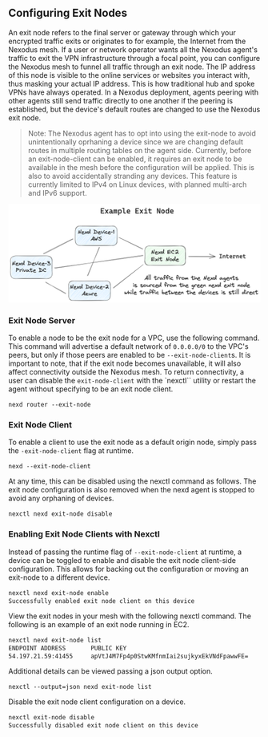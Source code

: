 ## Configuring Exit Nodes

An exit node refers to the final server or gateway through which your encrypted traffic exits or originates to for example, the Internet from the Nexodus mesh. If a user or network operator wants all the Nexodus agent's traffic to exit the VPN infrastructure through a focal point, you can configure the Nexodus mesh to funnel all traffic through an exit node. The IP address of this node is visible to the online services or websites you interact with, thus masking your actual IP address. This is how traditional hub and spoke VPNs have always operated. In a Nexodus deployment, agents peering with other agents still send traffic directly to one another if the peering is established, but the device's default routes are changed to use the Nexodus exit node.

> Note:
> The Nexodus agent has to opt into using the exit-node to avoid unintentionally oprhaning a device since we are changing default routes in multiple routing tables on the agent side. Currently, before an exit-node-client can be enabled, it requires an exit node to be available in the mesh before the configuration will be applied. This is also to avoid accidentally stranding any devices.
> This feature is currently limited to IPv4 on Linux devices, with planned multi-arch and IPv6 support.

![no-alt-text](../images/exit-node-example-1.png)

### Exit Node Server

To enable a node to be the exit node for a VPC, use the following command. This command will advertise a default network of `0.0.0.0/0` to the VPC's peers, but only if those peers are enabled to be `--exit-node-client`s. It is important to note, that if the exit node becomes unavailable, it will also affect connectivity outside the Nexodus mesh. To return connectivity, a user can disable the `exit-node-client` with the `nexctl`` utility or restart the agent without specifying to be an exit node client.

```text
nexd router --exit-node
```

### Exit Node Client

To enable a client to use the exit node as a default origin node, simply pass the `-exit-node-client` flag at runtime.

```text
nexd --exit-node-client
```

At any time, this can be disabled using the nexctl command as follows. The exit node configuration is also removed when the nexd agent is stopped to avoid any orphaning of devices.

```text
nexctl nexd exit-node disable
```

### Enabling Exit Node Clients with Nexctl

Instead of passing the runtime flag of `--exit-node-client` at runtime, a device can be toggled to enable and disable the exit node client-side configuration. This allows for backing out the configuration or moving an exit-node to a different device.

```text
nexctl nexd exit-node enable
Successfully enabled exit node client on this device
```

View the exit nodes in your mesh with the following nexctl command. The following is an example of an exit node running in EC2.

```text
nexctl nexd exit-node list
ENDPOINT ADDRESS       PUBLIC KEY
54.197.21.59:41455     apVtJ4M7Fp4p0StwKMfnmIai2sujkyxEkVNdFpawwFE=
```

Additional details can be viewed passing a json output option.

```text
nexctl --output=json nexd exit-node list
```

Disable the exit node client configuration on a device.

```text
nexctl exit-node disable
Successfully disabled exit node client on this device
```
